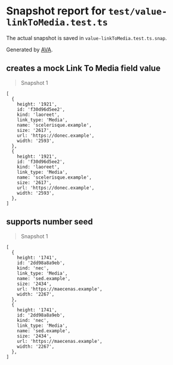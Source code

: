 # Snapshot report for `test/value-linkToMedia.test.ts`

The actual snapshot is saved in `value-linkToMedia.test.ts.snap`.

Generated by [AVA](https://avajs.dev).

## creates a mock Link To Media field value

> Snapshot 1

    [
      {
        height: '1921',
        id: 'f30d96d5ee2',
        kind: 'laoreet',
        link_type: 'Media',
        name: 'scelerisque.example',
        size: '2617',
        url: 'https://donec.example',
        width: '2593',
      },
      {
        height: '1921',
        id: 'f30d96d5ee2',
        kind: 'laoreet',
        link_type: 'Media',
        name: 'scelerisque.example',
        size: '2617',
        url: 'https://donec.example',
        width: '2593',
      },
    ]

## supports number seed

> Snapshot 1

    [
      {
        height: '1741',
        id: '2dd98a8a9eb',
        kind: 'nec',
        link_type: 'Media',
        name: 'sed.example',
        size: '2434',
        url: 'https://maecenas.example',
        width: '2267',
      },
      {
        height: '1741',
        id: '2dd98a8a9eb',
        kind: 'nec',
        link_type: 'Media',
        name: 'sed.example',
        size: '2434',
        url: 'https://maecenas.example',
        width: '2267',
      },
    ]
